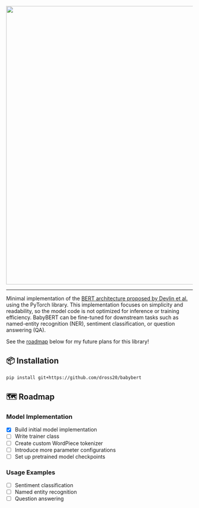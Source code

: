 <p align="center">
  <picture>
    <source media="(prefers-color-scheme: dark)" srcset="https://github.com/user-attachments/assets/4565f1bd-942e-48ce-b31d-df127c1ff04a">
    <source media="(prefers-color-scheme: light)" srcset="https://github.com/user-attachments/assets/484d38b7-9f15-4d76-9c51-460df00deab9">
    <img src="" width="750px" style="height: auto;"></img>
  </picture>
</p>

---
Minimal implementation of the [BERT architecture proposed by Devlin et al.](https://arxiv.org/pdf/1810.04805) using the PyTorch library. This implementation focuses on simplicity and readability, so the model code is not optimized for inference or training efficiency. BabyBERT can be fine-tuned for downstream tasks such as named-entity recognition (NER), sentiment classification, or question answering (QA).

See the [roadmap](#%EF%B8%8F-roadmap) below for my future plans for this library!

## 📦 Installation

```bash
pip install git+https://github.com/dross20/babybert
```

## 🗺️ Roadmap

### Model Implementation
- [x] Build initial model implementation
- [ ] Write trainer class
- [ ] Create custom WordPiece tokenizer
- [ ] Introduce more parameter configurations
- [ ] Set up pretrained model checkpoints

### Usage Examples
- [ ] Sentiment classification
- [ ] Named entity recognition
- [ ] Question answering
